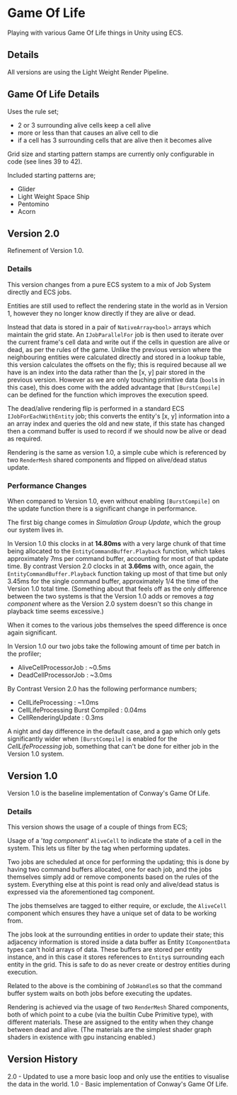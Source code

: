 # Game Of Life

Playing with various Game Of Life things in Unity using ECS.

## Details

All versions are using the Light Weight Render Pipeline.

## Game Of Life Details

Uses the rule set;

- 2 or 3 surrounding alive cells keep a cell alive
- more or less than that causes an alive cell to die
- if a cell has 3 surrounding cells that are alive then it becomes alive

Grid size and starting pattern stamps are currently only configurable in code (see lines 39 to 42).

Included starting patterns are;

- Glider
- Light Weight Space Ship
- Pentomino
- Acorn

## Version 2.0

Refinement of Version 1.0.

### Details

This version changes from a pure ECS system to a mix of Job System directly and ECS jobs.

Entities are still used to reflect the rendering state in the world as in Version 1, however they no longer know directly if they are alive or dead.

Instead that data is stored in a pair of `NativeArray<bool>` arrays which maintain the grid state. An `IJobParallelFor` job is then used to iterate over the current frame's cell data and write out if the cells in question are alive or dead, as per the rules of the game. Unlike the previous version where the neighbouring entities were calculated directly and stored in a lookup table, this version calculates the offsets on the fly; this is required because all we have is an index into the data rather than the [x, y] pair stored in the previous version. However as we are only touching primitive data (`bool`s in this case), this does come with the added advantage that `[BurstCompile]` can be defined for the function which improves the execution speed.

The dead/alive rendering flip is performed in a standard ECS `IJobForEachWithEntity` job; this converts the entity's [x, y] information into a an array index and queries the old and new state, if this state has changed then a command buffer is used to record if we should now be alive or dead as required.

Rendering is the same as version 1.0, a simple cube which is referenced by two `RenderMesh` shared components and flipped on alive/dead status update.

### Performance Changes

When compared to Version 1.0, even without enabling `[BurstCompile]` on the update function there is a significant change in performance. 

The first big change comes in _Simulation Group Update_, which the group our system lives in.

In Version 1.0 this clocks in at **14.80ms** with a very large chunk of that time being allocated to the `EntityCommandBuffer.Playback` function, which takes approximately 7ms per command buffer, accounting for most of that update time.
By contrast Version 2.0 clocks in at **3.66ms** with, once again, the `EntityCommandBuffer.Playback` function taking up most of that time but only 3.45ms for the single command buffer, approximately 1/4 the time of the Version 1.0 total time.
(Something about that feels off as the only difference between the two systems is that the Version 1.0 adds or removes a _tag component_ where as the Version 2.0 system doesn't so this change in playback time seems excessive.)

When it comes to the various jobs themselves the speed difference is once again significant.

In Version 1.0 our two jobs take the following amount of time per batch in the profiler;

- AliveCellProcessorJob : ~0.5ms
- DeadCellProcessorJob : ~3.0ms

By Contrast Version 2.0 has the following performance numbers;

- CellLifeProcessing : ~1.0ms
- CellLifeProcessing Burst Compiled : 0.04ms
- CellRenderingUpdate : 0.3ms

A night and day difference in the default case, and a gap which only gets significantly wider when `[BurstCompile]` is enabled for the _CellLifeProcessing_ job, something that can't be done for either job in the Version 1.0 system.

## Version 1.0

Version 1.0 is the baseline implementation of Conway's Game Of Life.

### Details

This version shows the usage of a couple of things from ECS;

Usage of a '_tag component_' `AliveCell` to indicate the state of a cell in the system. This lets us filter by the tag when performing updates.

Two jobs are scheduled at once for performing the updating; this is done by having two command buffers allocated, one for each job, and the jobs themselves simply add or remove components based on the rules of the system. Everything else at this point is read only and alive/dead status is expressed via the aforementioned tag component.

The jobs themselves are tagged to either require, or exclude, the `AliveCell` component which ensures they have a unique set of data to be working from.

The jobs look at the surrounding entities in order to update their state; this adjacency information is stored inside a data buffer as Entity `IComponentData` types can't hold arrays of data. These buffers are stored per entity instance, and in this case it stores references to `Entity`s surrounding each entity in the grid. This is safe to do as never create or destroy entities during execution.

Related to the above is the combining of `JobHandle`s so that the command buffer system waits on both jobs before executing the updates.

Rendering is achieved via the usage of two `RenderMesh` Shared components, both of which point to a cube (via the builtin Cube Primitive type), with different materials. These are assigned to the entity when they change between dead and alive.
(The materials are the simplest shader graph shaders in existence with gpu instancing enabled.)

## Version History

2.0 - Updated to use a more basic loop and only use the entities to visualise the data in the world.
1.0 - Basic implementation of Conway's Game Of Life.  